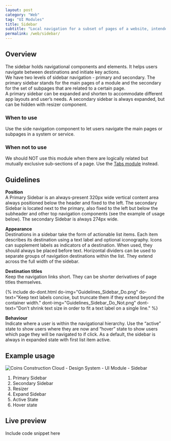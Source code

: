```yaml
---
layout: post
category: "Web"
tag: "UI Modules"
title: Sidebar
subtitle: "Local navigation for a subset of pages of a website, intended to appear on the left to the main content."
permalink: /web/sidebar/
---
```


## Overview
The sidebar holds navigational components and elements. It helps users navigate between destinations and initiate key actions.<br> 
We have two levels of sidebar navigation - primary and secondary. The primary sidebar stands for the main pages of a module and the secondary for the set of subpages that are related to a certain page.<br> 
A primary sidebar can be expanded and shorten to accommodate different app layouts and user’s needs. A secondary sidebar is always expanded, but can be hidden with resizer component.<br> 

### When to use
Use the side navigation component to let users navigate the main pages or subpages in a system or service.

### When not to use
We should NOT use this module when there are logically related but mutually exclusive sub-sections of a page. Use the [Tabs module](../tabs/) instead.

## Guidelines
**Position**<br>
A Primary Sidebar is an always-present 320px wide vertical content area always positioned below the header and fixed to the left. 
The secondary Sidebar is located next to the primary, also fixed to the left but below the subheader and other top navigation components (see the example of usage below). The secondary Sidebar is always 274px wide. 

**Appearance**<br>
Destinations in a sidebar take the form of actionable list items. Each item describes its destination using a text label and optional iconography. Icons can supplement labels as indicators of a destination. When used, they should always be placed before text. 
Horizontal dividers can be used to separate groups of navigation destinations within the list. They extend across the full width of the sidebar.

**Destination titles**<br>
Keep the navigation links short. They can be shorter derivatives of page titles themselves.

{% include do-dont.html 
  do-img="Guidelines_Sidebar_Do.png"
  do-text="Keep text labels concise, but truncate them if they extend beyond the container width."
  dont-img="Guidelines_Sidebar_Do_Not.png"
  dont-text="Don’t shrink text size in order to fit a text label on a single line."
%}

**Behaviour**<br>
Indicate where a user is within the navigational hierarchy. Use the “active” state to show users where they are now and “hover” state to show users which page they will be navigated to if click. As a default, the sidebar is always in expanded state with first list item active.

## Example usage

![Coins Construction Cloud - Design System - UI Module - Sidebar]({{site.baseurl}}/img/Example_Usage_Sidebars.png)

1. Primary Sidebar
2. Secondary Sidebar
3. Resizer
4. Expand Sidebar
5. Active State
6. Hover state

## Live preview
Include code snippet here
